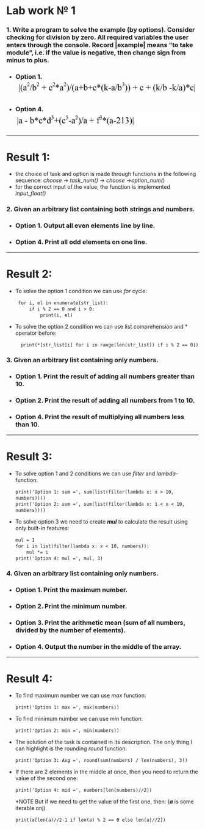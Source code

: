 # Lab work № 1

### 1. Write a program to solve the example (by options). Consider checking for division by zero. All required variables the user enters through the console. Record |example| means "to take module”, i.e. if the value is negative, then change sign from minus to plus.
- ### Option 1. ![img.png](images/lab1_t1_op1.png)
- ### Option 4. ![img.png](images/lab1_t1_op2.png)
---
# Result 1:

- the choice of task and option is made through functions in the following sequence: _choose_ -> _task_num()_ -> _choose_ ->_option_num()_
- for the correct input of the value, the function  is implemented _input_float()_

### 2. Given an arbitrary list containing both strings and numbers.
- ### Option 1. Output all even elements line by line.
- ### Option 4. Print all odd elements on one line.
---
# Result 2:

- To solve the option 1 condition we can use _for_ cycle:

       for i, el in enumerate(str_list):
           if i % 2 == 0 and i > 0:
               print(i, el)
- To solve the option 2 condition we can use list comprehension and * operator before:

        print(*[str_list[i] for i in range(len(str_list)) if i % 2 == 0])

### 3. Given an arbitrary list containing only numbers.
- ### Option 1. Print the result of adding all numbers greater than 10.
- ### Option 2. Print the result of adding all numbers from 1 to 10.
- ### Option 4. Print the result of multiplying all numbers less than 10.
---
# Result 3:

- To solve option 1 and 2 conditions we can use _filter_ and _lambda_-function:

      print('Option 1: sum =', sum(list(filter(lambda x: x > 10, numbers))))
      print('Option 2: sum =', sum(list(filter(lambda x: 1 < x < 10, numbers))))
- To solve option 3 we need to create _**mul**_  to calculate the result using only built-in features:

      mul = 1
      for i in list(filter(lambda x: x < 10, numbers)):
          mul *= i
      print('Option 4: mul =', mul, 3)

### 4. Given an arbitrary list containing only numbers.
- ### Option 1. Print the maximum number.
- ### Option 2. Print the minimum number.
- ### Option 3. Print the arithmetic mean (sum of all numbers, divided by the number of elements).
- ### Option 4. Output the number in the middle of the array.
---
# Result 4:

- To find maximum number we can use _max_ function:

      print('Option 1: max =', max(numbers))
- To find minimum number we can use _min_ function:

      print('Option 2: min =', min(numbers))
- The solution of the task is contained in its description. The only thing I can highlight is the rounding _round_ function:

      print('Option 3: Avg =', round(sum(numbers) / len(numbers), 3))
- If there are 2 elements in the middle at once, then you need to return the value of the second one:

      print('Option 4: mid =', numbers[len(numbers)//2])
    *NOTE But if we need to get the value of the first one, then: (**_a_** is some iterable onj)

      print(a[len(a)//2-1 if len(a) % 2 == 0 else len(a)//2])